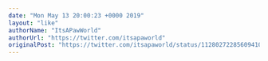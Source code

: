```yaml
---
date: "Mon May 13 20:00:23 +0000 2019"
layout: "like"
authorName: "ItsAPawWorld"
authorUrl: "https://twitter.com/itsapaworld"
originalPost: "https://twitter.com/itsapaworld/status/1128027228560941061"
---
```

